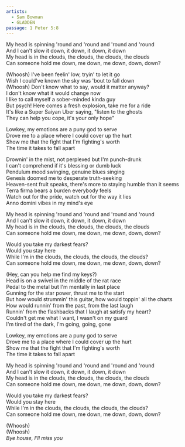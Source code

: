 ```yaml
---
artists:
  - Sam Bowman
  - GLADDEN
passage: 1 Peter 5:8
---
```

My head is spinning 'round and 'round and 'round and 'round  
And I can't slow it down, it down, it down, it down  
My head is in the clouds, the clouds, the clouds, the clouds  
Can someone hold me down, me down, me down, down, down?  
  
(Whoosh) I've been feelin' low, tryin' to let it go  
Wish I could've known the sky was 'bout to fall down  
(Whoosh) Don't know what to say, would it matter anyway?  
I don't know what it would change now  
I like to call myself a sober-minded kinda guy  
But psych! Here comes a fresh explosion, take me for a ride  
It's like a Super Saiyan Uber saying, "listen to the ghosts  
They can help you cope, it's your only hope"  
  
Lowkey, my emotions are a puny god to serve  
Drove me to a place where I could cover up the hurt  
Show me that the fight that I'm fighting's worth  
The time it takes to fall apart  
  
Drownin' in the mist, not perplexed but I'm punch-drunk  
I can't comprehend if it's blessing or dumb luck  
Pendulum mood swinging, genuine blues singing  
Genesis doomed me to desperate truth-seeking  
Heaven-sent fruit speaks, there's more to staying humble than it seems  
Terra firma bears a burden everybody feels  
Watch out for the pride, watch out for the way it lies  
Anno domini vibes in my mind's eye  
  
My head is spinning 'round and 'round and 'round and 'round  
And I can't slow it down, it down, it down, it down  
My head is in the clouds, the clouds, the clouds, the clouds  
Can someone hold me down, me down, me down, down, down?  
  
Would you take my darkest fears?  
Would you stay here  
While I'm in the clouds, the clouds, the clouds, the clouds?  
Can someone hold me down, me down, me down, down, down?  
  
(Hey, can you help me find my keys?)  
Head is on a swivel in the middle of the rat race  
Pedal to the metal but I'm mentally in last place  
Gunning for the star power, thrust me to the start  
But how would strummin' this guitar, how would toppin' all the charts  
How would runnin' from the past, from the last laugh  
Runnin' from the flashbacks that I laugh at satisfy my heart?  
Couldn't get me what I want, I wasn't on my guard  
I'm tired of the dark, I'm going, going, gone  
  
Lowkey, my emotions are a puny god to serve  
Drove me to a place where I could cover up the hurt  
Show me that the fight that I'm fighting's worth  
The time it takes to fall apart  
  
My head is spinning 'round and 'round and 'round and 'round  
And I can't slow it down, it down, it down, it down  
My head is in the clouds, the clouds, the clouds, the clouds  
Can someone hold me down, me down, me down, down, down?  
  
Would you take my darkest fears?  
Would you stay here  
While I'm in the clouds, the clouds, the clouds, the clouds?  
Can someone hold me down, me down, me down, down, down?  
  
(Whoosh)  
(Whoosh)  
_Bye house, I'll miss you_